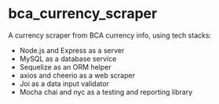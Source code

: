 # bca_currency_scraper
A currency scraper from BCA currency info, using tech stacks:
* Node.js and Express as a server
* MySQL as a database service
* Sequelize as an ORM helper
* axios and cheerio as a web scraper
* Joi as a data input validator
* Mocha chai and nyc as a testing and reporting library
